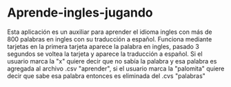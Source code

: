 # Aprende-ingles-jugando
Esta aplicación es un auxiliar para aprender el idioma ingles con más de 800 palabras en ingles con su traducción
a español. 
Funciona mediante tarjetas en la primera tarjeta aparece la palabra en ingles, pasado 3 segundos se voltea la tarjeta
y aparece la traducción a español. Si el usuario marca la "x" quiere decir que no sabía la palabra y esa palabra es agregada
al archivo .csv "aprender", si el usuario marca la "palomita" quiere decir que sabe esa palabra entonces es eliminada del 
.cvs "palabras"
